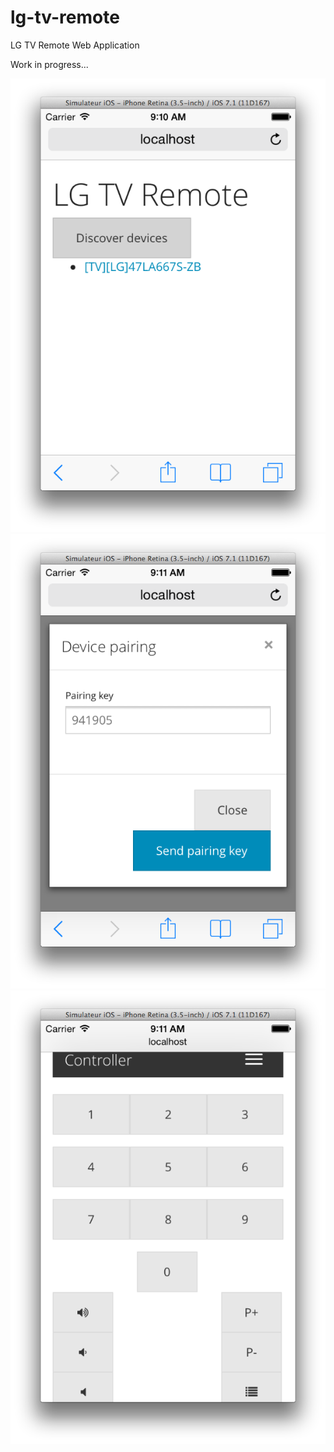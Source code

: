 lg-tv-remote
============

LG TV Remote Web Application

Work in progress...

![alt tag](https://github.com/leomillon/lg-tv-remote/blob/master/images/1-home.png)
![alt tag](https://github.com/leomillon/lg-tv-remote/blob/master/images/2-pairing.png)
![alt tag](https://github.com/leomillon/lg-tv-remote/blob/master/images/3-controller.png)
